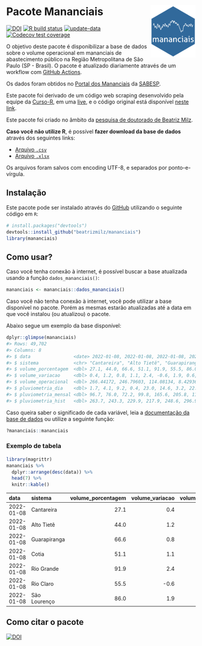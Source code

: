 
<!-- README.md is generated from README.Rmd. Please edit that file -->

# Pacote Mananciais <img src="man/figures/hexlogo.png" align="right" width = "120px"/>

<!-- badges: start -->

[![DOI](https://zenodo.org/badge/DOI/10.5281/zenodo.4733056.svg)](https://doi.org/10.5281/zenodo.4733056)
[![R build
status](https://github.com/beatrizmilz/mananciais/workflows/R-CMD-check/badge.svg)](https://github.com/beatrizmilz/mananciais/actions)
[![update-data](https://github.com/beatrizmilz/mananciais/actions/workflows/2-update_data.yaml/badge.svg)](https://github.com/beatrizmilz/mananciais/actions/workflows/2-update_data.yaml)
[![Codecov test
coverage](https://codecov.io/gh/beatrizmilz/mananciais/branch/master/graph/badge.svg)](https://codecov.io/gh/beatrizmilz/mananciais?branch=master)
<!-- badges: end -->

O objetivo deste pacote é disponibilizar a base de dados sobre o volume
operacional em mananciais de abastecimento público na Região
Metropolitana de São Paulo (SP - Brasil). O pacote é atualizado
diariamente através de um workflow com [GitHub
Actions](https://github.com/beatrizmilz/mananciais/actions).

Os dados foram obtidos no [Portal dos
Mananciais](http://mananciais.sabesp.com.br/Situacao) da
[SABESP](http://site.sabesp.com.br/site/Default.aspx).

Este pacote foi derivado de um código web scraping desenvolvido pela
equipe da [Curso-R](https://www.curso-r.com/), em uma
[live](https://youtu.be/jvZIxrMmOcQ), e o código original está
disponível [neste
link](https://github.com/curso-r/lives/blob/master/drafts/20200730_scraper_sabesp.R).

Este pacote foi criado no âmbito da [pesquisa de doutorado de Beatriz
Milz](https://beatrizmilz.github.io/tese/).

**Caso você não utilize R**, é possível **fazer download da base de
dados** através dos seguintes links:

  - [Arquivo
    `.csv`](https://github.com/beatrizmilz/mananciais/raw/master/inst/extdata/mananciais.csv)
  - [Arquivo
    `.xlsx`](https://github.com/beatrizmilz/mananciais/blob/master/inst/extdata/mananciais.xlsx?raw=true)

Os arquivos foram salvos com encoding UTF-8, e separados por
ponto-e-vírgula.

## Instalação

Este pacote pode ser instalado através do [GitHub](https://github.com/)
utilizando o seguinte código em `R`:

``` r
# install.packages("devtools")
devtools::install_github("beatrizmilz/mananciais")
library(mananciais)
```

## Como usar?

Caso você tenha conexão à internet, é possível buscar a base atualizada
usando a função `dados_mananciais()`:

``` r
mananciais <- mananciais::dados_mananciais() 
```

Caso você não tenha conexão à internet, você pode utilizar a base
disponível no pacote. Porém as mesmas estarão atualizadas até a data em
que você instalou (ou atualizou) o pacote.

Abaixo segue um exemplo da base disponível:

``` r
dplyr::glimpse(mananciais)
#> Rows: 49,702
#> Columns: 8
#> $ data                <date> 2022-01-08, 2022-01-08, 2022-01-08, 2022-01-08, 2…
#> $ sistema             <chr> "Cantareira", "Alto Tietê", "Guarapiranga", "Cotia…
#> $ volume_porcentagem  <dbl> 27.1, 44.0, 66.6, 51.1, 91.9, 55.5, 86.0, 26.7, 42…
#> $ volume_variacao     <dbl> 0.4, 1.2, 0.8, 1.1, 2.4, -0.6, 1.9, 0.6, 0.7, 0.9,…
#> $ volume_operacional  <dbl> 266.44172, 246.79603, 114.08134, 8.42936, 103.0702…
#> $ pluviometria_dia    <dbl> 1.7, 4.1, 9.2, 0.4, 23.0, 14.6, 3.2, 22.7, 11.6, 9…
#> $ pluviometria_mensal <dbl> 96.7, 76.0, 72.2, 99.8, 165.6, 205.8, 114.8, 95.0,…
#> $ pluviometria_hist   <dbl> 263.7, 243.3, 229.9, 217.9, 248.6, 296.9, 273.1, 2…
```

Caso queira saber o significado de cada variável, leia a [documentação
da base de
dados](https://beatrizmilz.github.io/mananciais/reference/mananciais.html)
ou utilize a seguinte função:

``` r
?mananciais::mananciais
```

### Exemplo de tabela

``` r
library(magrittr)
mananciais %>% 
  dplyr::arrange(desc(data)) %>% 
  head(7) %>%
  knitr::kable()
```

| data       | sistema      | volume\_porcentagem | volume\_variacao | volume\_operacional | pluviometria\_dia | pluviometria\_mensal | pluviometria\_hist |
| :--------- | :----------- | ------------------: | ---------------: | ------------------: | ----------------: | -------------------: | -----------------: |
| 2022-01-08 | Cantareira   |                27.1 |              0.4 |           266.44172 |               1.7 |                 96.7 |              263.7 |
| 2022-01-08 | Alto Tietê   |                44.0 |              1.2 |           246.79603 |               4.1 |                 76.0 |              243.3 |
| 2022-01-08 | Guarapiranga |                66.6 |              0.8 |           114.08134 |               9.2 |                 72.2 |              229.9 |
| 2022-01-08 | Cotia        |                51.1 |              1.1 |             8.42936 |               0.4 |                 99.8 |              217.9 |
| 2022-01-08 | Rio Grande   |                91.9 |              2.4 |           103.07023 |              23.0 |                165.6 |              248.6 |
| 2022-01-08 | Rio Claro    |                55.5 |            \-0.6 |             7.58953 |              14.6 |                205.8 |              296.9 |
| 2022-01-08 | São Lourenço |                86.0 |              1.9 |            76.35836 |               3.2 |                114.8 |              273.1 |

## Como citar o pacote

[![DOI](https://zenodo.org/badge/DOI/10.5281/zenodo.4733056.svg)](https://doi.org/10.5281/zenodo.4733056)
